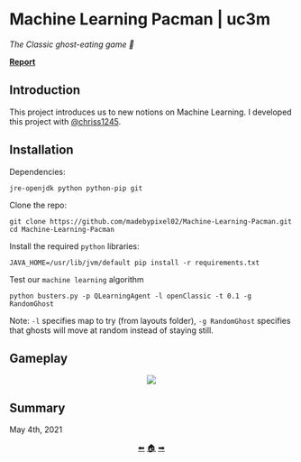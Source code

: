 # Machine Learning Pacman | uc3m

*The Classic ghost-eating game 👾*

[**Report**](https://github.com/madebypixel02/Machine-Learning-Pacman/blob/master/Practice%202%20Report.pdf)

## Introduction

This project introduces us to new notions on Machine Learning. I developed this project with [@chriss1245](https://github.com/chriss1245).

## Installation

Dependencies:

```
jre-openjdk python python-pip git
```

Clone the repo:

```shell
git clone https://github.com/madebypixel02/Machine-Learning-Pacman.git
cd Machine-Learning-Pacman
```

Install the required ``python`` libraries:

```shell
JAVA_HOME=/usr/lib/jvm/default pip install -r requirements.txt
```
Test our ``machine learning`` algorithm

```shell
python busters.py -p QLearningAgent -l openClassic -t 0.1 -g RandomGhost
```

Note: ``-l`` specifies map to try (from layouts folder), ``-g RandomGhost`` specifies that ghosts will move at random instead of staying still.

## Gameplay

<p align="center">
  <img src=https://user-images.githubusercontent.com/40824677/157230489-78664ef8-2eb5-41ff-9dc0-ed4b7aa7aa52.gif />
</p>

## Summary

May 4th, 2021

<p align="center">
  <a href="https://github.com/madebypixel02/face-recognizer_with_fda_pca_knn">&#11013;</a>
  <a href="https://github.com/madebypixel02/Uc3m-Projects">&#127968;</a>
  <a href="https://github.com/madebypixel02/Openssl-Practices-2022">&#10145;</a>
</p>
